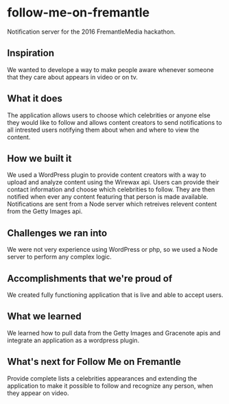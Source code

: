 # follow-me-on-fremantle
Notification server for the 2016 FremantleMedia hackathon.
## Inspiration
We wanted to develope a way to make people aware whenever someone that they care about appears in video or on tv. 
## What it does
The application allows users to choose which celebrities or anyone else they would like to follow and allows content creators to send notifications to all intrested users notifying them about when and where to view the content.
## How we built it
We used a WordPress plugin to provide content creators with a way to upload and analyze content using the Wirewax api. Users can provide their contact information and choose which celebrities to follow. They are then notified when ever any content featuring that person is made available. Notifications are sent from a Node server which retreives relevent content from the Getty Images api.
## Challenges we ran into
We were not very experience using WordPress or php, so we used a Node server to perform any complex logic.
## Accomplishments that we're proud of
We created fully functioning application that is live and able to accept users.
## What we learned
We learned how to pull data from the Getty Images and Gracenote apis and integrate an application as a wordpress plugin.
## What's next for Follow Me on Fremantle
Provide complete lists a celebrities appearances and extending the application to make it possible to follow and recognize any person, when they appear on video.
